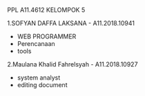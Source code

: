 PPL A11.4612 KELOMPOK 5

1.SOFYAN DAFFA LAKSANA - A11.2018.10941
- WEB PROGRAMMER
- Perencanaan
- tools

2.Maulana Khalid Fahrelsyah - A11.2018.10927
 - system analyst
 - editing document
